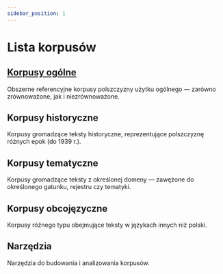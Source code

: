 ```yaml
---
sidebar_position: 1
---
```


# Lista korpusów

## [Korpusy ogólne](./category/korpusy-ogolne/)
Obszerne referencyjne korpusy polszczyzny użytku ogólnego — zarówno zrównoważone, jak i niezrównoważone. 

## Korpusy historyczne
Korpusy gromadzące teksty historyczne, reprezentujące polszczyznę różnych epok (do 1939 r.).

## Korpusy tematyczne
Korpusy gromadzące teksty z określonej domeny — zawężone do określonego gatunku, rejestru czy tematyki. 

## Korpusy obcojęzyczne
Korpusy różnego typu obejmujące teksty w językach innych niż polski.

## Narzędzia
Narzędzia do budowania i analizowania korpusów. 
